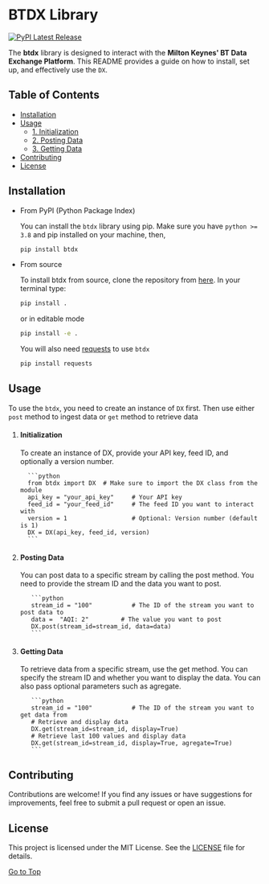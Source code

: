 # BTDX Library

[![PyPI Latest Release](https://img.shields.io/pypi/v/btdx.svg)](https://pypi.org/project/btdx/)

The **btdx** library is designed to interact with the **Milton Keynes' BT Data Exchange Platform**. This README provides a guide on how to install, set up, and effectively use the `DX`.

## Table of Contents
- [Installation](#installation)
- [Usage](#usage)
  - [1. Initialization](#initialization)
  - [2. Posting Data](#posting-data)
  - [3. Getting Data](#getting-data)
- [Contributing](#contributing)
- [License](#license)



## Installation

- From PyPI (Python Package Index) 

    You can install the `btdx` library using pip. Make sure you have `python >= 3.8` and pip installed on your machine, then,

    ```bash
    pip install btdx
    ```
- From source

    To install btdx from source, clone the repository from [here](https://github.com/ShobhitManiar/data-exchange). In your terminal type:

    ```sh
    pip install .
    ```
    or in editable mode
    ```sh 
    pip install -e .
    ```
    You will also need [requests](https://pypi.org/project/requests/) to use `btdx`
    ```sh 
    pip install requests
    ``` 

## Usage 

To use the `btdx`, you need to create an instance of `DX` first. Then use either `post` method to ingest data or `get` method to retrieve data

1. #### Initialization
      To create an instance of DX, provide your API key, feed ID, and optionally a version number.
   
         ```python
         from btdx import DX  # Make sure to import the DX class from the module
         api_key = "your_api_key"     # Your API key
         feed_id = "your_feed_id"     # The feed ID you want to interact with
         version = 1                  # Optional: Version number (default is 1)
         DX = DX(api_key, feed_id, version)
         ```

3. #### Posting Data
     You can post data to a specific stream by calling the post method. You need to provide the stream ID and the data you want to post.
   
          ```python
          stream_id = "100"           # The ID of the stream you want to post data to
          data =  "AQI: 2"         # The value you want to post
          DX.post(stream_id=stream_id, data=data)
          ```

5. #### Getting Data
   To retrieve data from a specific stream, use the get method. You can specify the stream ID and whether you want to display the data. You can also pass optional parameters such as agregate.

          ```python
          stream_id = "100"           # The ID of the stream you want to get data from
          # Retrieve and display data
          DX.get(stream_id=stream_id, display=True)
          # Retrieve last 100 values and display data
          DX.get(stream_id=stream_id, display=True, agregate=True)
          ``` 
## Contributing

 Contributions are welcome! If you find any issues or have suggestions for improvements, feel free to submit a pull request or open an issue.

## License
 This project is licensed under the MIT License. See the [LICENSE](LICENSE) file for details.

[Go to Top](#table-of-contents)
